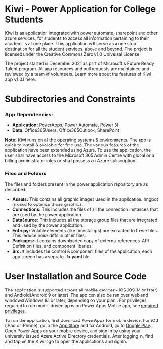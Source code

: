 # Kiwi - Power Application for College Students
Kiwi is an application integrated with power automate, sharepoint and other azure services, for students to access all information pertaining to their academics at one place. This application will serve as a one stop destination for all the student services, above and beyond. The project is licensed under the Creative Commons Zero v1.0 Universal License.

The project started in December 2021 as part of Microsoft's Future Ready Talent program. All app resources and pull requests are maintained and reviewed by a team of volunteers. Learn more about the features of Kiwi app v1.0.1 here.

# Subdirectories and Constraints

### App Dependencies:
- **Application:** PowerApps, Power Automate, Power BI
- **Data:** Office365Users, Office365Outlook, SharePoint

**Note:** Kiwi runs on all the operating systems & environments. The app is quick to install & available for free use. The various features of the application have been extended using Azure. To use the application, the user shall have access to the Microsoft 365 Admin Centre with global or a billing administrator roles or shall possess an Azure subscription.

### Files and Folders
The files and folders present in the power application repository are as described:
- **Assets:** This contains all graphic images used in the application. Imgbot is used to optimize these graphics.
- **Connections:** This includes the files of all the connection instances that are used by the power application.
- **DataSource:** This  includes all the storage group files that are integrated and used by the power application.
- **Entropy:** Volatile elements (like timestamps) are extracted to these files. This reduce noisy diffs in other files.
- **Packages:** It contains downloaded copy of external references, API Definition files, and component libaries.
- **Src:** It includes the control & component files of the application, each app screen has a seprate **.fx.yaml** file.

# User Installation and Source Code
The application is supported across all mobile devices - iOS(iOS 14 or later) and Android(Android 9 or later). The app can also be run over web and windows(Windows 8.1 or later, depending on your plan). For privileges required to run model-driven apps on Power Apps Mobile app, see [required privileges](https://docs.microsoft.com/en-us/dynamics365/mobile-app/set-up-dynamics-365-for-phones-and-dynamics-365-for-tablets#required-privileges).

To run the application, first download PowerApps for mobile device. For iOS (iPad or iPhone), go to the [App Store](https://itunes.apple.com/app/powerapps/id1047318566?mt=8) and for Android, go to [Google Play](https://play.google.com/store/apps/details?id=com.microsoft.msapps). Open Power Apps on your mobile device, and sign in by using your university issued Azure Active Directory credentials. After logging in, find and tap on the Kiwi logo to open the applications and signIn.
